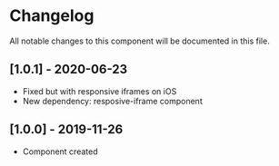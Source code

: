 # Changelog
All notable changes to this component will be documented in this file.

## [1.0.1] - 2020-06-23
- Fixed but with responsive iframes on iOS
- New dependency: resposive-iframe component

## [1.0.0] - 2019-11-26
- Component created
